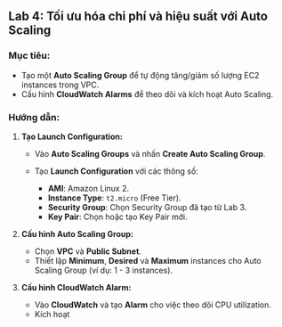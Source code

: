 
## **Lab 4: Tối ưu hóa chi phí và hiệu suất với Auto Scaling**

### **Mục tiêu:**

* Tạo một **Auto Scaling Group** để tự động tăng/giảm số lượng EC2 instances trong VPC.
* Cấu hình **CloudWatch Alarms** để theo dõi và kích hoạt Auto Scaling.

### **Hướng dẫn:**

1. **Tạo Launch Configuration:**

   * Vào **Auto Scaling Groups** và nhấn **Create Auto Scaling Group**.
   * Tạo **Launch Configuration** với các thông số:

     * **AMI**: Amazon Linux 2.
     * **Instance Type**: `t2.micro` (Free Tier).
     * **Security Group**: Chọn Security Group đã tạo từ Lab 3.
     * **Key Pair**: Chọn hoặc tạo Key Pair mới.

2. **Cấu hình Auto Scaling Group:**

   * Chọn **VPC** và **Public Subnet**.
   * Thiết lập **Minimum**, **Desired** và **Maximum** instances cho Auto Scaling Group (ví dụ: 1 - 3 instances).

3. **Cấu hình CloudWatch Alarm:**

   * Vào **CloudWatch** và tạo **Alarm** cho việc theo dõi CPU utilization.
   * Kích hoạt
